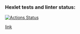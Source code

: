 ### Hexlet tests and linter status:
[![Actions Status](https://github.com/sergey-royt/python-project-83/actions/workflows/hexlet-check.yml/badge.svg)](https://github.com/sergey-royt/python-project-83/actions)

[link](https://page-analyzer-vqqh.onrender.com/)
